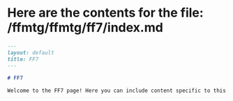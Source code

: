# Here are the contents for the file: /ffmtg/ffmtg/ff7/index.md

```markdown
---
layout: default
title: FF7
---

# FF7

Welcome to the FF7 page! Here you can include content specific to this section. Feel free to add any relevant information, links, or resources that you want to share with your visitors.
```